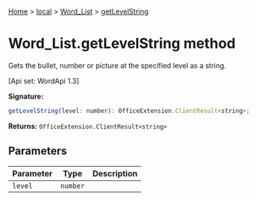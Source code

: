 [Home](./index) &gt; [local](local.md) &gt; [Word\_List](local.word_list.md) &gt; [getLevelString](local.word_list.getlevelstring.md)

# Word\_List.getLevelString method

Gets the bullet, number or picture at the specified level as a string. 

 \[Api set: WordApi 1.3\]

**Signature:**
```javascript
getLevelString(level: number): OfficeExtension.ClientResult<string>;
```
**Returns:** `OfficeExtension.ClientResult<string>`

## Parameters

|  Parameter | Type | Description |
|  --- | --- | --- |
|  `level` | `number` |  |

